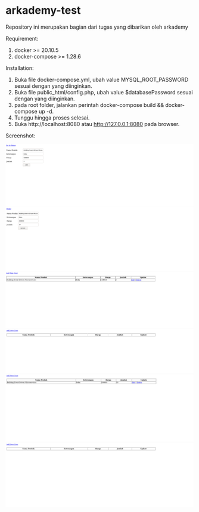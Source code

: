 # arkademy-test
Repository ini merupakan bagian dari tugas yang dibarikan oleh arkademy

Requirement:
1. docker >= 20.10.5
2. docker-compose >= 1.28.6

Installation:
1. Buka file docker-compose.yml, ubah value MYSQL_ROOT_PASSWORD sesuai dengan yang diinginkan. 
2. Buka file public_html/config.php, ubah value $databasePassword sesuai dengan yang diinginkan.
3. pada root folder, jalankan perintah docker-compose build && docker-compose up -d.
4. Tunggu hingga proses selesai.
5. Buka http://localhost:8080 atau http://127.0.0.1:8080 pada browser.

Screenshot:

![Alt text](https://raw.githubusercontent.com/blackjokie/arkademy-test/main/screenshot/add-data.png)
![Alt text](https://raw.githubusercontent.com/blackjokie/arkademy-test/main/screenshot/edit-data.png)
![Alt text](https://raw.githubusercontent.com/blackjokie/arkademy-test/main/screenshot/homepage-after-add.png)
![Alt text](https://raw.githubusercontent.com/blackjokie/arkademy-test/main/screenshot/homepage-after-delete.png)
![Alt text](https://raw.githubusercontent.com/blackjokie/arkademy-test/main/screenshot/homepage-after-edit.png)
![Alt text](https://raw.githubusercontent.com/blackjokie/arkademy-test/main/screenshot/homepage.png)